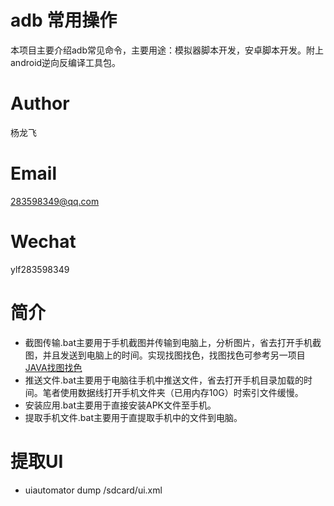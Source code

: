 # adb 常用操作
本项目主要介绍adb常见命令，主要用途：模拟器脚本开发，安卓脚本开发。附上android逆向反编译工具包。

# Author
杨龙飞

# Email
283598349@qq.com

# Wechat
ylf283598349

# 简介
* 截图传输.bat主要用于手机截图并传输到电脑上，分析图片，省去打开手机截图，并且发送到电脑上的时间。实现找图找色，找图找色可参考另一项目[JAVA找图找色](https://github.com/doetech/ImageHelper)  
* 推送文件.bat主要用于电脑往手机中推送文件，省去打开手机目录加载的时间。笔者使用数据线打开手机文件夹（已用内存10G）时索引文件缓慢。  
* 安装应用.bat主要用于直接安装APK文件至手机。  
* 提取手机文件.bat主要用于直提取手机中的文件到电脑。

# 提取UI
* uiautomator dump /sdcard/ui.xml


